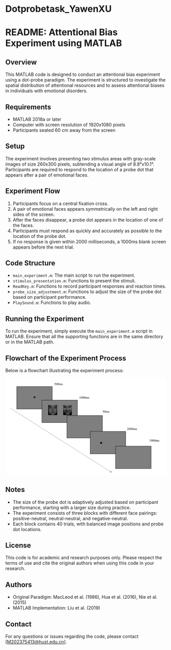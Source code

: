 # Dotprobetask_YawenXU

# README: Attentional Bias Experiment using MATLAB

## Overview
This MATLAB code is designed to conduct an attentional bias experiment using a dot-probe paradigm. The experiment is structured to investigate the spatial distribution of attentional resources and to assess attentional biases in individuals with emotional disorders.

## Requirements
- MATLAB 2018a or later
- Computer with screen resolution of 1920x1080 pixels
- Participants seated 60 cm away from the screen

## Setup
The experiment involves presenting two stimulus areas with gray-scale images of size 260x300 pixels, subtending a visual angle of 8.8°x10.1°. Participants are required to respond to the location of a probe dot that appears after a pair of emotional faces.

## Experiment Flow
1. Participants focus on a central fixation cross.
2. A pair of emotional faces appears symmetrically on the left and right sides of the screen.
3. After the faces disappear, a probe dot appears in the location of one of the faces.
4. Participants must respond as quickly and accurately as possible to the location of the probe dot.
5. If no response is given within 2000 milliseconds, a 1000ms blank screen appears before the next trial.

## Code Structure
- `main_experiment.m`: The main script to run the experiment.
- `stimulus_presentation.m`: Functions to present the stimuli.
- `ReadKey.m`: Functions to record participant responses and reaction times.
- `probe_size_adjustment.m`: Functions to adjust the size of the probe dot based on participant performance.
- `PlaySound.m`: Functions to play audio.

## Running the Experiment
To run the experiment, simply execute the `main_experiment.m` script in MATLAB. Ensure that all the supporting functions are in the same directory or in the MATLAB path.

## Flowchart of the Experiment Process

Below is a flowchart illustrating the experiment process:

![Experiment Flowchart](ExperimentFlow.png)

## Notes
- The size of the probe dot is adaptively adjusted based on participant performance, starting with a larger size during practice.
- The experiment consists of three blocks with different face pairings: positive-neutral, neutral-neutral, and negative-neutral.
- Each block contains 40 trials, with balanced image positions and probe dot locations.

## License
This code is for academic and research purposes only. Please respect the terms of use and cite the original authors when using this code in your research.

## Authors
- Original Paradigm: MacLeod et al. (1986), Hua et al. (2016), Nie et al. (2015)
- MATLAB Implementation: Liu et al. (2019)

## Contact
For any questions or issues regarding the code, please contact [M202375413@hust.edu.cn].







